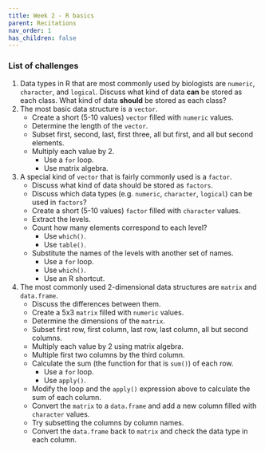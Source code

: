 ```yaml
---
title: Week 2 - R basics
parent: Recitations
nav_order: 1
has_children: false
---
```




### List of challenges

1. Data types in R that are most commonly used by biologists are `numeric`, `character`, and `logical`. Discuss what kind of data **can** be stored as each class. What kind of data **should** be stored as each class?
2. The most basic data structure is a `vector`.
	- Create a short (5-10 values) `vector` filled with `numeric` values.
	- Determine the length of the `vector`.
	- Subset first, second, last, first three, all but first, and all but second elements.
	- Multiply each value by 2.
		- Use a `for` loop.
		- Use matrix algebra.
3. A special kind of `vector` that is fairly commonly used is a `factor`.
	- Discuss what kind of data should be stored as `factors`.
	- Discuss which data types (e.g. `numeric`, `character`, `logical`) can be used in `factors`?
	- Create a short (5-10 values) `factor` filled with `character` values.
	- Extract the levels.
	- Count how many elements correspond to each level?
		- Use `which()`.
		- Use `table()`.
	- Substitute the names of the levels with another set of names.
		- Use a `for` loop.
		- Use `which()`.
		- Use an R shortcut.
4. The most commonly used 2-dimensional data structures are `matrix` and `data.frame`.
	- Discuss the differences between them.
	- Create a 5x3 `matrix` filled with `numeric` values.
	- Determine the dimensions of the `matrix`.
	- Subset first row, first column, last row, last column, all but second columns.
	- Multiply each value by 2 using matrix algebra.
	- Multiple first two columns by the third column.
	- Calculate the sum (the function for that is `sum()`) of each row.
		- Use a `for` loop.
		- Use `apply()`.
	- Modify the loop and the `apply()` expression above to calculate the sum of each column.
	- Convert the `matrix` to a `data.frame` and add a new column filled with `character` values.
	- Try subsetting the columns by column names.
	- Convert the `data.frame` back to `matrix` and check the data type in each column.
